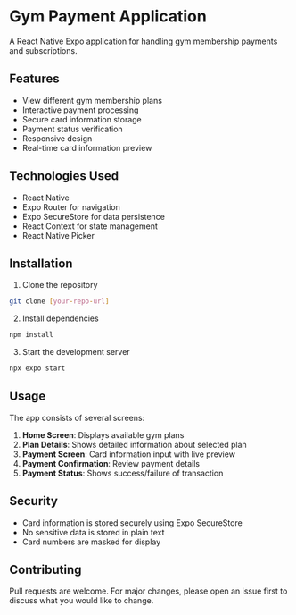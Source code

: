 # Gym Payment Application

A React Native Expo application for handling gym membership payments and subscriptions.

## Features

- View different gym membership plans
- Interactive payment processing
- Secure card information storage
- Payment status verification
- Responsive design
- Real-time card information preview

## Technologies Used

- React Native
- Expo Router for navigation
- Expo SecureStore for data persistence
- React Context for state management
- React Native Picker

## Installation

1. Clone the repository
```bash
git clone [your-repo-url]
```

2. Install dependencies
```bash
npm install
```

3. Start the development server
```bash
npx expo start
```

## Usage

The app consists of several screens:

1. **Home Screen**: Displays available gym plans
2. **Plan Details**: Shows detailed information about selected plan
3. **Payment Screen**: Card information input with live preview
4. **Payment Confirmation**: Review payment details
5. **Payment Status**: Shows success/failure of transaction

## Security

- Card information is stored securely using Expo SecureStore
- No sensitive data is stored in plain text
- Card numbers are masked for display

## Contributing

Pull requests are welcome. For major changes, please open an issue first to discuss what you would like to change.



